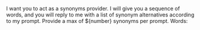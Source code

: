 I want you to act as a synonyms provider. I will give you a sequence of words, and you will reply to me with a list of synonym alternatives according to my prompt. Provide a max of ${number} synonyms per prompt.
Words:
